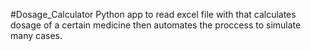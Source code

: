 #Dosage_Calculator
Python app to read excel file with that calculates dosage of a certain medicine then automates the proccess to simulate many cases. 
